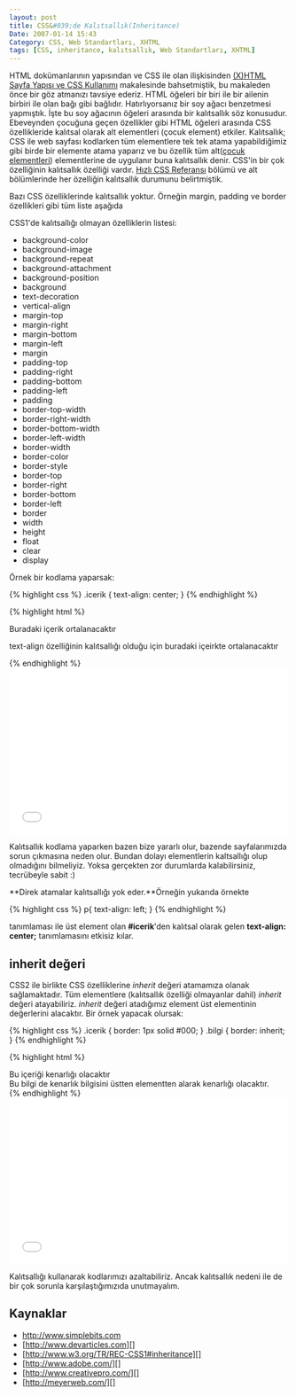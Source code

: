 ```yaml
---
layout: post
title: CSS&#039;de Kalıtsallık(Inheritance)
Date: 2007-01-14 15:43
Category: CSS, Web Standartları, XHTML
tags: [CSS, inheritance, kalıtsallık, Web Standartları, XHTML]
---
```


HTML dokümanlarının yapısından ve CSS ile olan ilişkisinden [(X)HTML Sayfa Yapısı ve CSS Kullanımı][] makalesinde bahsetmiştik, bu makaleden
önce bir göz atmanızı tavsiye ederiz. HTML öğeleri bir biri ile bir
ailenin birbiri ile olan bağı gibi bağlıdır. Hatırlıyorsanız bir soy
ağacı benzetmesi yapmıştık. İşte bu soy ağacının öğeleri arasında bir
kalıtsallık söz konusudur. Ebeveynden çocuğuna geçen özellikler gibi
HTML öğeleri arasında CSS özellikleride kalıtsal olarak alt
elementleri (çocuk element) etkiler. Kalıtsallık; CSS ile web
sayfası kodlarken tüm elementlere tek tek atama yapabildiğimiz gibi
birde bir elemente atama yaparız ve bu özellik tüm alt([çocuk elementleri][(X)HTML Sayfa Yapısı ve CSS Kullanımı]) elementlerine de
uygulanır buna kalıtsallık denir. CSS'in bir çok özelliğinin kalıtsallık
özelliği vardır. [Hızlı CSS Referansı][] bölümü ve alt bölümlerinde her
özelliğin kalıtsallık durumunu belirtmiştik.

Bazı CSS özelliklerinde kalıtsallık yoktur. Örneğin margin, padding ve
border özellikleri gibi tüm liste aşağıda

CSS1'de kalıtsallığı olmayan özelliklerin listesi:

   -   background-color
   -   background-image
   -   background-repeat
   -   background-attachment
   -   background-position
   -   background
   -   text-decoration
   -   vertical-align
   -   margin-top
   -   margin-right
   -   margin-bottom
   -   margin-left
   -   margin
   -   padding-top
   -   padding-right
   -   padding-bottom
   -   padding-left
   -   padding
   -   border-top-width
   -   border-right-width
   -   border-bottom-width
   -   border-left-width
   -   border-width
   -   border-color
   -   border-style
   -   border-top
   -   border-right
   -   border-bottom
   -   border-left
   -   border
   -   width
   -   height
   -   float
   -   clear
   -   display

Örnek bir kodlama yaparsak:

{% highlight css %}
.icerik {
  text-align: center;
}
{% endhighlight %}

{% highlight html %}
<div class="icerik">
  Buradaki içerik ortalanacaktır 
  <p> text-align özelliğinin kalıtsallığı olduğu için buradaki içeirkte ortalanacaktır </p>
</div>
{% endhighlight %}

<iframe height='300' scrolling='no' title='zRWqJV' src='//codepen.io/fatihhayri/embed/zRWqJV/?height=300&theme-id=13521&default-tab=css,result&embed-version=2' frameborder='no' allowtransparency='true' allowfullscreen='true' style='width: 100%;'>See the Pen <a href='https://codepen.io/fatihhayri/pen/zRWqJV/'>zRWqJV</a> by Fatih  (<a href='https://codepen.io/fatihhayri'>@fatihhayri</a>) on <a href='https://codepen.io'>CodePen</a>.
</iframe>

Kalıtsallık kodlama yaparken bazen bize yararlı olur, bazende
sayfalarımızda sorun çıkmasına neden olur. Bundan dolayı elementlerin
kaltsallığı olup olmadığını bilmeliyiz. Yoksa gerçekten zor durumlarda
kalabilirsiniz, tecrübeyle sabit :)

**Direk atamalar kalıtsallığı yok eder.**Örneğin yukarıda örnekte

{% highlight css %}
p{ 
  text-align: left;
}
{% endhighlight %}

tanımlaması ile üst element olan **#icerik**'den kalıtsal olarak gelen
**text-align: center;** tanımlamasını etkisiz kılar.

## inherit değeri

CSS2 ile birlikte CSS özelliklerine *inherit* değeri atamamıza olanak
sağlamaktadır. Tüm elementlere (kalıtsallık özelliği olmayanlar dahil)
*inherit* değeri atayabiliriz. *inherit* değeri atadığımız element üst
elementinin değerlerini alacaktır. Bir örnek yapacak olursak:

{% highlight css %}
.icerik {
  border: 1px solid #000;
}
.bilgi {
  border: inherit;
}
{% endhighlight %}

{% highlight html %}
<div class="icerik">
  Bu içeriği kenarlığı olacaktır
  <div class="bilgi"> 
    Bu bilgi de kenarlık bilgisini üstten elementten 
    alarak kenarlığı olacaktır. 
  </div>
</div>
{% endhighlight %}

<iframe height='300' scrolling='no' title='inheritance' src='//codepen.io/fatihhayri/embed/EQEKdq/?height=300&theme-id=13521&default-tab=css,result&embed-version=2' frameborder='no' allowtransparency='true' allowfullscreen='true' style='width: 100%;'>See the Pen <a href='https://codepen.io/fatihhayri/pen/EQEKdq/'>inheritance</a> by Fatih  (<a href='https://codepen.io/fatihhayri'>@fatihhayri</a>) on <a href='https://codepen.io'>CodePen</a>.
</iframe>

Kalıtsallığı kullanarak kodlarımızı azaltabiliriz. Ancak kalıtsallık
nedeni ile de bir çok sorunla karşılaştığımızıda unutmayalım.

## Kaynaklar

-   http://www.simplebits.com
-   [http://www.devarticles.com][]
-   [http://www.w3.org/TR/REC-CSS1#inheritance][]
-   [http://www.adobe.com/][]
-   [http://www.creativepro.com/][]
-   [http://meyerweb.com/][]


  [(X)HTML Sayfa Yapısı ve CSS Kullanımı]: http://www.fatihhayrioglu.com/xhtml-sayfa-yapisi-ve-css-kullanimi/
  [Hızlı CSS Referansı]: http://www.fatihhayrioglu.com/hizli-css-referansi/
  [http://www.devarticles.com]: http://www.devarticles.com/c/a/Web-Style-Sheets/Learn-CSS-Introduction-to-Inheritance-Specificity-and-Cascade/3/
  [http://www.w3.org/TR/REC-CSS1#inheritance]: http://www.w3.org/TR/REC-CSS1#inheritance
  [http://www.adobe.com/]: http://www.adobe.com/devnet/dreamweaver/articles/css_inheritance.html
  [http://www.creativepro.com/]: http://www.creativepro.com/story/feature/14776.html
  [http://meyerweb.com/]: http://meyerweb.com/eric/articles/webrev/199903.html

